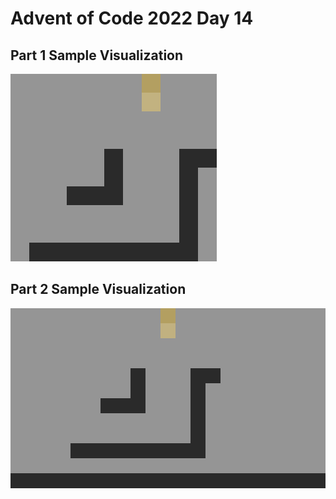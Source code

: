 # Advent of Code 2022 Day 14

## Part 1 Sample Visualization

![Part 1 (sample) visualized](part1_sample_edit.gif)

## Part 2 Sample Visualization

![Part 2 (sample) visualized](part2_sample_edit.gif)
